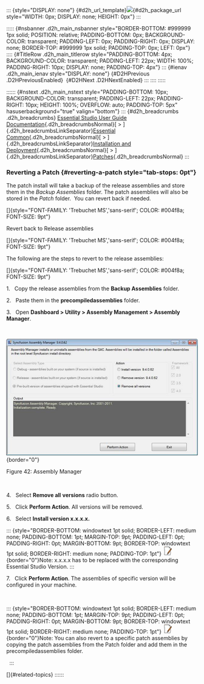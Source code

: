 ::: {style="DISPLAY: none"}
[](ms-xhelp:///?Id=d2h_url_template){#d2h_url_template}![](!package_url!){#d2h_package_url style="WIDTH: 0px; DISPLAY: none; HEIGHT: 0px"}
:::

::::: {#nsbanner .d2h_main_nsbanner style="BORDER-BOTTOM: #999999 1px solid; POSITION: relative; PADDING-BOTTOM: 0px; BACKGROUND-COLOR: transparent; PADDING-LEFT: 0px; PADDING-RIGHT: 0px; DISPLAY: none; BORDER-TOP: #999999 1px solid; PADDING-TOP: 0px; LEFT: 0px"}
:::: {#TitleRow .d2h_main_titlerow style="PADDING-BOTTOM: 4px; BACKGROUND-COLOR: transparent; PADDING-LEFT: 22px; WIDTH: 100%; PADDING-RIGHT: 10px; DISPLAY: none; PADDING-TOP: 4px"}
::: {#ienav .d2h_main_ienav style="DISPLAY: none"}
[](ms-xhelp:///?Id=94e5d94b-c721-4e37-ac61-89773f60475d){#D2HPrevious .D2HPreviousEnabled}  [](ms-xhelp:///?Id=23f678d1-c4de-4fae-adc7-97c1be2b7e35){#D2HNext .D2HNextEnabled}
:::
::::
:::::

:::::: {#nstext .d2h_main_nstext style="PADDING-BOTTOM: 10px; BACKGROUND-COLOR: transparent; PADDING-LEFT: 22px; PADDING-RIGHT: 10px; HEIGHT: 100%; OVERFLOW: auto; PADDING-TOP: 5px" hasuserbackground="true" valign="bottom"}
::: {#d2h_breadcrumbs .d2h_breadcrumbs}
[Essential Studio User Guide Documentation](ms-xhelp:///?Id=12457748-09e3-4d74-a240-8e049cedf030){.d2h_breadcrumbsNormal}[ \> ]{.d2h_breadcrumbsLinkSeparator}[Essential Common](ms-xhelp:///?Id=2bfe10b6-fac1-4f91-a173-04db314f10c3){.d2h_breadcrumbsNormal}[ \> ]{.d2h_breadcrumbsLinkSeparator}[Installation and Deployment](ms-xhelp:///?Id=edacfc75-68a5-4518-870d-ce716c583177){.d2h_breadcrumbsNormal}[ \> ]{.d2h_breadcrumbsLinkSeparator}[Patches](ms-xhelp:///?Id=c25f7147-28f2-46c2-bedf-511bdbabe8b3){.d2h_breadcrumbsNormal}
:::

### Reverting a Patch {#reverting-a-patch style="tab-stops: 0pt"}

The patch install will take a backup of the release assemblies and store them in the *Backup Assemblies* folder. The patch assemblies will also be stored in the *Patch* folder.  You can revert back if needed.

[]{style="FONT-FAMILY: 'Trebuchet MS','sans-serif'; COLOR: #004f8a; FONT-SIZE: 9pt"} 

Revert back to Release assemblies

[]{style="FONT-FAMILY: 'Trebuchet MS','sans-serif'; COLOR: #004f8a; FONT-SIZE: 9pt"} 

The following are the steps to revert to the release assemblies:

[]{style="FONT-FAMILY: 'Trebuchet MS','sans-serif'; COLOR: #004f8a; FONT-SIZE: 9pt"} 

1.   Copy the release assemblies from the **Backup Assemblies** folder.

2.   Paste them in the **precompiledassemblies** folder.

3.   Open **Dashboard \> Utility \> Assembly Management \> Assembly Manager**.

 

![](ImagesExt/image67_46.jpg){border="0"}

Figure 42: Assembly Manager

 

4.   Select **Remove all** **versions** radio button.

5.   Click **Perform Action**. All versions will be removed.

6.   Select **Install version x.x.x.x.**

::: {style="BORDER-BOTTOM: windowtext 1pt solid; BORDER-LEFT: medium none; PADDING-BOTTOM: 1pt; MARGIN-TOP: 9pt; PADDING-LEFT: 0pt; PADDING-RIGHT: 0pt; MARGIN-BOTTOM: 9pt; BORDER-TOP: windowtext 1pt solid; BORDER-RIGHT: medium none; PADDING-TOP: 1pt"}
![](ImagesExt/image67_1.jpg){border="0"}Note: x.x.x.x has to be replaced with the corresponding Essential Studio Version.
:::

7.   Click **Perform Action**. The assemblies of specific version will be configured in your machine.

 

::: {style="BORDER-BOTTOM: windowtext 1pt solid; BORDER-LEFT: medium none; PADDING-BOTTOM: 1pt; MARGIN-TOP: 9pt; PADDING-LEFT: 0pt; PADDING-RIGHT: 0pt; MARGIN-BOTTOM: 9pt; BORDER-TOP: windowtext 1pt solid; BORDER-RIGHT: medium none; PADDING-TOP: 1pt"}
![](ImagesExt/image67_1.jpg){border="0"}Note: You can also revert to a specific patch assemblies by copying the patch assemblies from the Patch folder and add them in the precompiledassemblies folder.

 
:::

[]{#related-topics}
::::::
